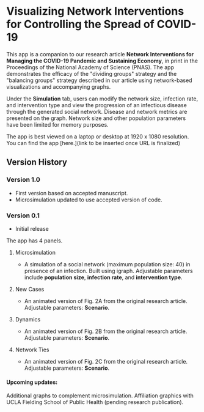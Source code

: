 # Visualizing Network Interventions for Controlling the Spread of COVID-19

This app is a companion to our research article **Network Interventions for Managing the COVID-19 Pandemic and Sustaining Economy**, in print in the Proceedings of the National Academy of Science (PNAS). The app demonstrates the efficacy of the "dividing groups" strategy and the "balancing groups" strategy described in our article using network-based visualizations and accompanying graphs. 

Under the **Simulation** tab, users can modify the network size, infection rate, and intervention type and view the progression of an infectious disease through the generated social network. Disease and network metrics are presented on the graph. Network size and other population parameters have been limited for memory purposes.

The app is best viewed on a laptop or desktop at 1920 x 1080 resolution. You can find the app [here.](link to be inserted once URL is finalized)

## Version History

### Version 1.0
- First version based on accepted manuscript.
- Microsimulation updated to use accepted version of code.

### Version 0.1
- Initial release

The app has 4 panels. 
1) Microsimulation
    * A simulation of a social network (maximum population size: 40) in presence of an infection. Built using igraph. Adjustable parameters     include **population size**, **infection rate**, and **intervention type**.
    
    
2) New Cases
    * An animated version of Fig. 2A from the original research article. Adjustable parameters: **Scenario**.
    
    
3) Dynamics
    * An animated version of Fig. 2B from the original research article. Adjustable parameters: **Scenario**.
    
    
4) Network Ties
    * An animated version of Fig. 2C from the original research article. Adjustable parameters: **Scenario**.


#### Upcoming updates:
  Additional graphs to complement microsimulation.
  Affiliation graphics with UCLA Fielding School of Public Health (pending research publication).

